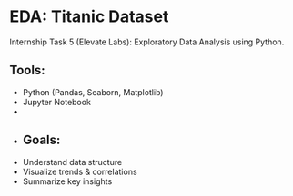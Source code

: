 # EDA: Titanic Dataset 
Internship Task 5 (Elevate Labs): Exploratory Data Analysis using Python.

## Tools:
- Python (Pandas, Seaborn, Matplotlib)
- Jupyter Notebook
-
- ## Goals:
- Understand data structure
- Visualize trends & correlations
- Summarize key insights
